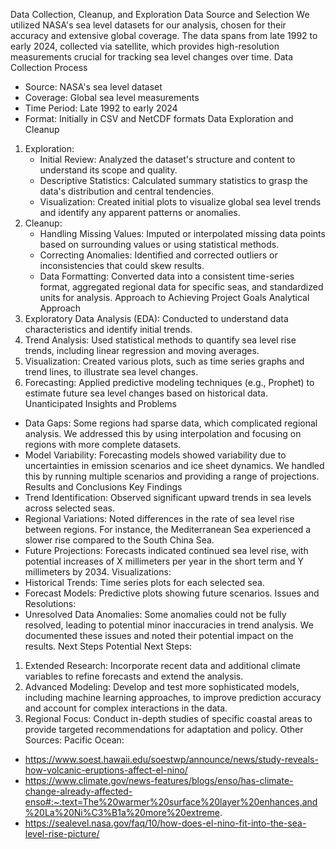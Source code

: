 Data Collection, Cleanup, and Exploration
Data Source and Selection
We utilized NASA's sea level datasets for our analysis, chosen for their accuracy and extensive global coverage. The data spans from late 1992 to early 2024, collected via satellite, which provides high-resolution measurements crucial for tracking sea level changes over time.
Data Collection Process
* Source: NASA's sea level dataset
* Coverage: Global sea level measurements
* Time Period: Late 1992 to early 2024
* Format: Initially in CSV and NetCDF formats
Data Exploration and Cleanup
1. Exploration:
    * Initial Review: Analyzed the dataset's structure and content to understand its scope and quality.
    * Descriptive Statistics: Calculated summary statistics to grasp the data's distribution and central tendencies.
    * Visualization: Created initial plots to visualize global sea level trends and identify any apparent patterns or anomalies.
2. Cleanup:
    * Handling Missing Values: Imputed or interpolated missing data points based on surrounding values or using statistical methods.
    * Correcting Anomalies: Identified and corrected outliers or inconsistencies that could skew results.
    * Data Formatting: Converted data into a consistent time-series format, aggregated regional data for specific seas, and standardized units for analysis.
Approach to Achieving Project Goals
Analytical Approach
1. Exploratory Data Analysis (EDA): Conducted to understand data characteristics and identify initial trends.
2. Trend Analysis: Used statistical methods to quantify sea level rise trends, including linear regression and moving averages.
3. Visualization: Created various plots, such as time series graphs and trend lines, to illustrate sea level changes.
4. Forecasting: Applied predictive modeling techniques (e.g., Prophet) to estimate future sea level changes based on historical data.
Unanticipated Insights and Problems
* Data Gaps: Some regions had sparse data, which complicated regional analysis. We addressed this by using interpolation and focusing on regions with more complete datasets.
* Model Variability: Forecasting models showed variability due to uncertainties in emission scenarios and ice sheet dynamics. We handled this by running multiple scenarios and providing a range of projections.
Results and Conclusions
Key Findings
* Trend Identification: Observed significant upward trends in sea levels across selected seas.
* Regional Variations: Noted differences in the rate of sea level rise between regions. For instance, the Mediterranean Sea experienced a slower rise compared to the South China Sea.
* Future Projections: Forecasts indicated continued sea level rise, with potential increases of X millimeters per year in the short term and Y millimeters by 2034.
Visualizations:
* Historical Trends: Time series plots for each selected sea.
* Forecast Models: Predictive plots showing future scenarios.
Issues and Resolutions:
* Unresolved Data Anomalies: Some anomalies could not be fully resolved, leading to potential minor inaccuracies in trend analysis. We documented these issues and noted their potential impact on the results.
Next Steps
Potential Next Steps:
1. Extended Research: Incorporate recent data and additional climate variables to refine forecasts and extend the analysis.
2. Advanced Modeling: Develop and test more sophisticated models, including machine learning approaches, to improve prediction accuracy and account for complex interactions in the data.
3. Regional Focus: Conduct in-depth studies of specific coastal areas to provide targeted recommendations for adaptation and policy.
Other Sources:
Pacific Ocean:
- https://www.soest.hawaii.edu/soestwp/announce/news/study-reveals-how-volcanic-eruptions-affect-el-nino/
- https://www.climate.gov/news-features/blogs/enso/has-climate-change-already-affected-enso#:~:text=The%20warmer%20surface%20layer%20enhances,and%20La%20Ni%C3%B1a%20more%20extreme.
- https://sealevel.nasa.gov/faq/10/how-does-el-nino-fit-into-the-sea-level-rise-picture/
